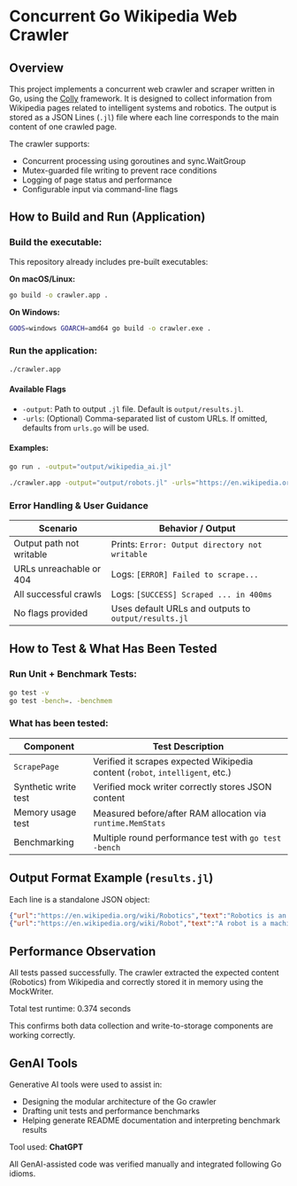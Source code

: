 
# Concurrent Go Wikipedia Web Crawler

## Overview

This project implements a concurrent web crawler and scraper written in Go, using the [Colly](https://github.com/gocolly/colly) framework. It is designed to collect information from Wikipedia pages related to intelligent systems and robotics. The output is stored as a JSON Lines (`.jl`) file where each line corresponds to the main content of one crawled page.

The crawler supports:
- Concurrent processing using goroutines and sync.WaitGroup
- Mutex-guarded file writing to prevent race conditions
- Logging of page status and performance
- Configurable input via command-line flags



## How to Build and Run (Application)

### Build the executable:
This repository already includes pre-built executables:

**On macOS/Linux:**
```bash
go build -o crawler.app .
```

**On Windows:**
```bash
GOOS=windows GOARCH=amd64 go build -o crawler.exe .
```



### Run the application:

```bash
./crawler.app
```

#### Available Flags

- `-output`: Path to output `.jl` file. Default is `output/results.jl`.
- `-urls`: (Optional) Comma-separated list of custom URLs. If omitted, defaults from `urls.go` will be used.

#### Examples:
```bash
go run . -output="output/wikipedia_ai.jl"
```

```bash
./crawler.app -output="output/robots.jl" -urls="https://en.wikipedia.org/wiki/Robot,https://en.wikipedia.org/wiki/Chatbot"
```



### Error Handling & User Guidance

| Scenario                       | Behavior / Output                                              |
|-------------------------------|----------------------------------------------------------------|
| Output path not writable      | Prints: `Error: Output directory not writable`                |
| URLs unreachable or 404       | Logs: `[ERROR] Failed to scrape...`                            |
| All successful crawls         | Logs: `[SUCCESS] Scraped ... in 400ms`                         |
| No flags provided             | Uses default URLs and outputs to `output/results.jl`           |



## How to Test & What Has Been Tested

### Run Unit + Benchmark Tests:

```bash
go test -v
go test -bench=. -benchmem
```

### What has been tested:

| Component             | Test Description                                                                 |
|----------------------|----------------------------------------------------------------------------------|
| `ScrapePage`         | Verified it scrapes expected Wikipedia content (`robot`, `intelligent`, etc.)   |
| Synthetic write test | Verified mock writer correctly stores JSON content                              |
| Memory usage test    | Measured before/after RAM allocation via `runtime.MemStats`                     |
| Benchmarking         | Multiple round performance test with `go test -bench`                           |



## Output Format Example (`results.jl`)

Each line is a standalone JSON object:

```json
{"url":"https://en.wikipedia.org/wiki/Robotics","text":"Robotics is an interdisciplinary branch of computer science..."}
{"url":"https://en.wikipedia.org/wiki/Robot","text":"A robot is a machine—especially one programmable by a computer..."}
```



## Performance Observation

All tests passed successfully. The crawler extracted the expected content (Robotics) from Wikipedia and correctly stored it in memory using the MockWriter.

Total test runtime: 0.374 seconds

This confirms both data collection and write-to-storage components are working correctly.




## GenAI Tools

Generative AI tools were used to assist in:

- Designing the modular architecture of the Go crawler
- Drafting unit tests and performance benchmarks
- Helping generate README documentation and interpreting benchmark results

Tool used: **ChatGPT**

All GenAI-assisted code was verified manually and integrated following Go idioms.
